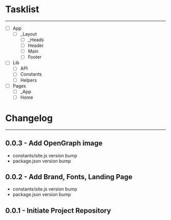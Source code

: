 # Tasklist

---

- [ ] App
  - [ ] _Layout
    - [ ] _Heads
    - [ ] Header
    - [ ] Main
    - [ ] Footer
- [ ] Lib
  - [ ] API
  - [ ] Constants
  - [ ] Helpers
- [ ] Pages
  - [ ] _App
  - [ ] Home

# Changelog

---

## 0.0.3 - Add OpenGraph image
- constants/site.js version bump
- package.json version bump

## 0.0.2 - Add Brand, Fonts, Landing Page
- constants/site.js version bump
- package.json version bump

## 0.0.1 - Initiate Project Repository
